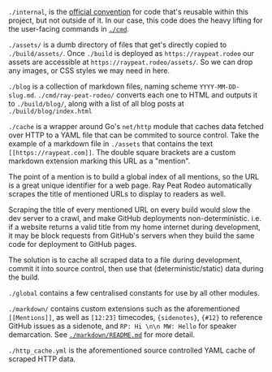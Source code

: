 `./internal`, is the [official convention](https://go.dev/doc/modules/layout#package-or-command-with-supporting-packages) for code that's reusable within this project, but not outside of it. In our case, this code does the heavy lifting for the user-facing commands in [`./cmd`](https://github.com/marcuswhybrow/ray-peat-rodeo/tree/main/cmd).

`./assets/` is a dumb directory of files that get's directly copied to `./build/assets/`. Once `./build` is deployed as `https://raypeat.rodeo` our assets are accessible at `https://raypeat.rodeo/assets/`. So we can drop any images, or CSS styles we may need in here.

`./blog` is a collection of markdown files, naming scheme `YYYY-MM-DD-slug.md`. `./cmd/ray-peat-rodeo/` converts each one to HTML and outputs it to `./build/blog/`, along with a list of all blog posts at `./build/blog/index.html`

`./cache` is a wrapper around Go's `net/http` module that caches data fetched over HTTP to a YAML file that can be commited to source control. Take the example of a markdown file in `./assets` that contains the text `[[https://raypeat.com]]`. The double square brackets are a custom markdown extension marking this URL as a "mention". 

The point of a mention is to build a global index of all mentions, so the URL is a great unique identifier for a web page. Ray Peat Rodeo automatically scrapes the title of mentioned URLs to display to readers as well. 

Scraping the title of every mentioned URL on every build would slow the dev server to a crawl, and make GitHub deployments non-deterministic. i.e. if a website returns a valid title from my home internet during development, it may be block requests from GitHub's servers when they build the same code for deployment to GitHub pages.

The solution is to cache all scraped data to a file during development, commit it into source control, then use that (deterministic/static) data during the build.

`./global` contains a few centralised constants for use by all other modules.

`./markdown/` contains custom extensions such as the aforementioned `[[Mentions]]`, as well as `[12:23]` timecodes, `{sidenotes}`, `{#12}` to reference GitHub issues as a sidenote, and `RP: Hi \n\n MW: Hello` for speaker demarcation. See [`./markdown/README.md`](https://github.com/marcuswhybrow/ray-peat-rodeo/tree/main/internal/markdown) for more detail.

`./http_cache.yml` is the aforementioned source controlled YAML cache of scraped HTTP data.
